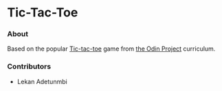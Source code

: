 # Tic-Tac-Toe

### About

Based on the popular [Tic-tac-toe](https://en.wikipedia.org/wiki/Tic-tac-toe) game from [the Odin Project](https://www.theodinproject.com/paths/full-stack-javascript/courses/javascript/lessons/tic-tac-toe) curriculum.

### Contributors

* Lekan Adetunmbi